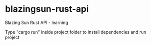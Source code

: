 # blazingsun-rust-api
Blazing Sun Rust API - learning

Type "cargo run" inside project folder to install dependencies and run project
